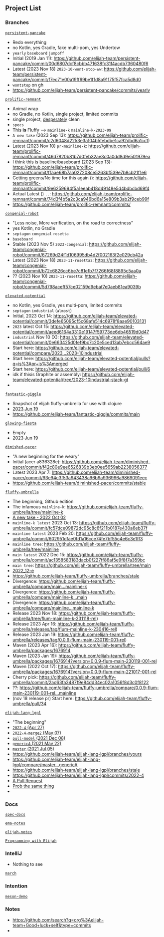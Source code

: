 Project List
-------------

### Branches

[`persistent-pancake`](https://github.com/elijah-team/persistent-pancake)
- Redo everything
- no Kotlin, yes Gradle, fake multi-pom, yes Undertow
- `yearly` `baseboard` `jumpoff`
- Initial (2019 Jan 11): https://github.com/elijah-team/persistent-pancake/commit/00d6807dcf8cbbb471638fc31f4acdb7360480f6
- Latest (2023 Nov 18) `2023-10-wont-stop-ww`: https://github.com/elijah-team/persistent-pancake/commit/f7ec71e00a19ff69be1f1d8a91175f57fca5d8d0
- `wontstop` on gh
- https://github.com/elijah-team/persistent-pancake/commits/yearly

[`prolific-remnant`](https://github.com/elijah-team/prolific-remnant)
- Animal wrap
- no Gradle, no Kotlin, single project, limited commits
- single project, [desperately](https://www.youtube.com/watch?v=FXovf5dsRTw) clean
- `specs`
- This __is__ Fluffy --> `mainline-k` `mainline-k-2023-09`
- `A new take` (2023 Sep 13): https://github.com/elijah-team/prolific-remnant/commit/c2d6048d2253e3a104b5febdbe1ca92dbd6a1cc1)
- Latest (2023 Nov 10) `pr-mainline-k`: https://github.com/elijah-team/prolific-remnant/commit/46d7820b81b7d0feb32ae3c0a0dd8d9e501979ea
- I think this is baseline/baseboard (2023 Sep 13): https://github.com/elijah-team/prolific-remnant/commit/f1aae68b7aa027208ce5263bf539e7b8cb21f1e6
- Getting greens/No time for this again (): https://github.com/elijah-team/prolific-remnant/commit/9e6259694f5a1eeab418d49148e5d4bdbcbd69f4
- Actual Latest () `..`: https://github.com/elijah-team/prolific-remnant/commit/74d3f4b5a2c3ca946bd6a15e809b3ab2f9ceb99f
- https://github.com/elijah-team/prolific-remnant/commits/

[`congenial-robot`](https://github.com/elijah-team/congenial-robot)
- "Less noise, More verification, on the road to correctness"
- yes Kotlin, no Gradle
- `septagon` `congenial` `rosetta`
- `baseboard`
- Stable (2023 Nov 5) `2023-congenial`: https://github.com/elijah-team/congenial-robot/commit/67269d24f1d106995db4d2f002163f2e029cb42a
- Latest (2023 Nov 18) `2023-11-rosetta2`: https://github.com/elijah-team/congenial-robot/commit/b72c6826cc6be7c81efb7f7266f68f8895c5aa0a
- ?? (2023 Nov 10) `2023-11-rosetta`: https://github.com/elijah-team/congenial-robot/commit/5d798aceff57ce02159d9ebaf7e0aeb81ea9039b 

[`elevated-potential`](https://github.com/elijah-team/elevated-potential)
- no Kotlin, yes Gradle, yes multi-pom, limited commits
- `septagon` `industrial` (`almost`)
- Initial, 2023 Oct 14: https://github.com/elijah-team/elevated-potential/commit/3defe65095cf5c68afe514c6978f8aae90103131
- `2023` latest Oct 15: https://github.com/elijah-team/elevated-potential/commit/aeed6164a3310e19147f59773de6db46519d0d47
- `industrial` Nov 10 (X): https://github.com/elijah-team/elevated-potential/commit/0e663425d0fef9bc7c20e5ced13ab7ebcc564ae9
- Start here: https://github.com/elijah-team/elevated-potential/compare/2023...2023-10industrial
- Start here: https://github.com/elijah-team/elevated-potential/pulls?q=is%3Apr+is%3Amerged
- Start here: https://github.com/elijah-team/elevated-potential/pull/6
- idk if thisis Graphite or assembly: https://github.com/elijah-team/elevated-potential/tree/2023-10industrial-stack-gt
- 

[`fantastic-giggle`](https://github.com/elijah-team/fantastic-giggle)
- Snapshot of elijah fluffy-umbrella for use with clojure
- [2023 Jun 19](https://github.com/elijah-team/fantastic-giggle/commit/72304a91e93c08e514374181924084c7694f68b6)
- https://github.com/elijah-team/fantastic-giggle/commits/main

[`glowing-fiesta`](https://github.com/elijah-team/glowing-fiesta)
- Empty
- 2023 Jun 19

[`dimished-pacer`](https://github.com/elijah-team/diminished-pacer)
- "A new beginning for the weary"
- Initial (acer a836328e): https://github.com/elijah-team/diminished-pacer/commit/f42c80e9ee6526839b3eb0ee5659ab2238056377
- Latest 2023 Apr 7: https://github.com/elijah-team/diminished-pacer/commit/93e94c3f53a943438a96b9a936996a9869091eec
- https://github.com/elijah-team/diminished-pacer/commits/stable
  
[`fluffy-umbrella`](https://github.com/elijah-team/fluffy-umbrella)
- The beginning, Github edition
- The infamous `mainline-k`: https://github.com/elijah-team/fluffy-umbrella/tree/mainline-k
- [A new take - 2022 Oct 02](https://github.com/elijah-team/fluffy-umbrella/commit/451b6579f4a310bc2a641ce00f1742a31a9a5bd9)
- `mainline-k latest` 2023 Oct 13: https://github.com/elijah-team/fluffy-umbrella/commit/fc57dce09872dc95c8c6f211b0187e430a6eb37f
- `mainline latest` 2023 Feb 20: https://github.com/elijah-team/fluffy-umbrella/commit/602951dfae0fd1a16cce74fe7bf55c4e6c3e1ff3
- `mainline tree`: https://github.com/elijah-team/fluffy-umbrella/tree/mainline
- `main latest` 2022 Dec 15: https://github.com/elijah-team/fluffy-umbrella/commit/ac1358583183dacb0f227ff86af5e9f8f7a359bc
- `main tree`: https://github.com/elijah-team/fluffy-umbrella/tree/main
- [2022_12-e](...)
- https://github.com/elijah-team/fluffy-umbrella/branches/stale
- Divergence: https://github.com/elijah-team/fluffy-umbrella/compare/main...mainline-k
- Divergence: https://github.com/elijah-team/fluffy-umbrella/compare/mainline-k...main
- Divergence: https://github.com/elijah-team/fluffy-umbrella/compare/mainline...mainline-k
- Release 2023 Nov 18: https://github.com/elijah-team/fluffy-umbrella/tree/flum-mainline-k-231118-rel)
- Release 2023 Apr 16: https://github.com/elijah-team/fluffy-umbrella/releases/tag/flum-mainline-k-230416-rel)
- Release 2023 Jan 19: https://github.com/elijah-team/fluffy-umbrella/releases/tag/0.0.9-flum-main-230119-001-rel)
- Maven (2023 Apr 16): https://github.com/elijah-team/fluffy-umbrella/packages/1676914
- Maven (2023 Jan 19): https://github.com/elijah-team/fluffy-umbrella/packages/1676914?version=0.0.9-flum-main-230119-001-rel
- Maven (2022 Oct 17): https://github.com/elijah-team/fluffy-umbrella/packages/1676914?version=0.0.9-flum-main-221017-001-rel
- Cherry pick: https://github.com/elijah-team/fluffy-umbrella/commit/2ad63fa3487f9e84dd34ec02a1056f8d3c0f8122
- ??: https://github.com/elijah-team/fluffy-umbrella/compare/0.0.9-flum-main-230119-001-rel...mainline
- (nov 18 release pr) Start here: https://github.com/elijah-team/fluffy-umbrella/pull/34

[`elijah-lang-lgpl`](https://github.com/elijah-team/elijah-lang-lgpl)
- "The beginning"
- [`2022-4` (Apr 27)](https://github.com/elijah-team/elijah-lang-lgpl/commit/98ef0b1d2630e62e4ff9cf4ea93cf8a27100c8b9)
- [`2022-4-merge2` (May 07)](https://github.com/elijah-team/elijah-lang-lgpl/commit/c56f448c4e0b8c4d8650852e5e8551bb6c07a9fc)
- [`pull-model` (2021 Dec 08)](https://github.com/elijah-team/elijah-lang-lgpl/commit/d81e3300ed54eb1c87754dca9d19ee4762689885)
- [`genericA` (2021 May 22)](https://github.com/elijah-team/elijah-lang-lgpl/commit/ffabb75fed99c6b79436e5c45e42117107e792bb)
- [`master` (2021 Jul 05)](https://github.com/elijah-team/elijah-lang-lgpl/commit/89b1610c98158b9f0b3cd4a0753d3bc15193327c)
- https://github.com/elijah-team/elijah-lang-lgpl/branches/yours
- https://github.com/elijah-team/elijah-lang-lgpl/compare/master...genericA
- https://github.com/elijah-team/elijah-lang-lgpl/branches/stale
- https://github.com/elijah-team/elijah-lang-lgpl/commits/2022-4
- [A Pull Request](https://github.com/elijah-team/elijah-lang-lgpl/pull/1)
- [Prob the same thing](https://github.com/elijah-team/elijah-lang-lgpl/compare/2022-4...2022-4-merge2)
- 
  
### Docs

[`spec-docs`](https://github.com/elijah-team/spec-docs)

[`ema-notes`](https://github.com/elijah-team/ema-notes)

[`elijah-notes`](https://github.com/elijah-team/elijah-notes)

[`Programming with Elijah`](https://github.com/elijah-team/programming-with-elijah)

### IntelliJ

- Nothing to see
  
[`march`](https://github.com/elijah-team/march)

### Intention

[`meson-demo`](https://github.com/elijah-team/meson-demo)

### Notes

* https://github.com/search?q=org%3Aelijah-team+Good+luck+self&type=commits
* 
